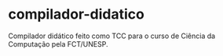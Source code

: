 # compilador-didatico
Compilador didático feito como TCC para o curso de Ciência da Computação pela FCT/UNESP.
